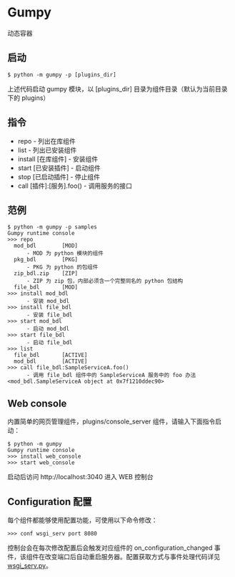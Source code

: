 # Gumpy #

动态容器

## 启动 ##

    $ python -m gumpy -p [plugins_dir]
    
上述代码启动 gumpy 模块，以 [plugins_dir] 目录为组件目录（默认为当前目录下的 plugins）

## 指令 ##

* repo - 列出在库组件
* list - 列出已安装组件
* install [在库组件] - 安装组件
* start [已安装插件] - 启动组件
* stop [已启动插件] - 停止组件
* call [插件]:[服务].foo() - 调用服务的接口

## 范例 ##

    $ python -m gumpy -p samples
    Gumpy runtime console
    >>> repo
      mod_bdl        [MOD]
          - MOD 为 python 模块的组件                         
      pkg_bdl        [PKG]
          - PKG 为 python 的包组件     
      zip_bdl.zip    [ZIP]
          - ZIP 为 zip 包，内部必须含一个完整同名的 python 包结构
      file_bdl       [MOD]
    >>> install mod_bdl
          - 安装 mod_bdl
    >>> install file_bdl
          - 安装 file_bdl
    >>> start mod_bdl
          - 启动 mod_bdl
    >>> start file_bdl
          - 启动 file_bdl
    >>> list
      file_bdl       [ACTIVE]       
      mod_bdl        [ACTIVE]
    >>> call file_bdl:SampleServiceA.foo()
          - 调用 file_bdl 组件中的 SampleServiceA 服务中的 foo 办法
    <mod_bdl.SampleServiceA object at 0x7f1210ddec90>
    
## Web console ##

内置简单的网页管理组件，plugins/console_server 组件，请输入下面指令启动：

    $ python -m gumpy
    Gumpy runtime console
    >>> install web_console
    >>> start web_console
    
启动后访问 http://localhost:3040 进入 WEB 控制台

## Configuration 配置 ##

每个组件都能够使用配置功能，可使用以下命令修改：

    >>> conf wsgi_serv port 8080
    
控制台会在每次修改配置后会触发对应组件的 on_configuration_changed 事件，该组件在改变端口后自动重启服务器。配置获取方式与事件处理代码详见 [wsgi_serv.py](blob/master/plugins/wsgi_serv.py)。
